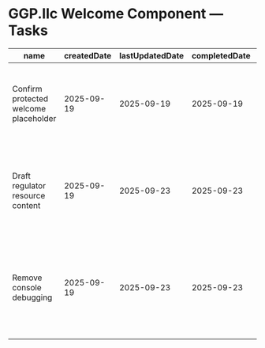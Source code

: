 # GGP.llc Welcome Component — Tasks

| name                                  | createdDate | lastUpdatedDate | completedDate | status   | description                                                                            |
| ------------------------------------- | ----------- | --------------- | ------------- | -------- | -------------------------------------------------------------------------------------- |
| Confirm protected welcome placeholder | 2025-09-19  | 2025-09-19      | 2025-09-19    | complete | Verified the component defers to authentication and renders children only for signed-in regulators.    |
| Draft regulator resource content      | 2025-09-19  | 2025-09-23      | 2025-09-23    | complete | Populated the component with quick links to filings, licensing dashboards, and AI assistance docs.      |
| Remove console debugging              | 2025-09-19  | 2025-09-23      | 2025-09-23    | complete | Replaced development-only console output with production-ready messaging and curated resource sections. |
